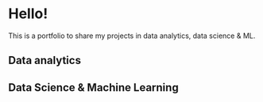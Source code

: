 # Hello!
This is a portfolio to share my projects in data analytics, data science &amp; ML.

## Data analytics

## Data Science & Machine Learning
